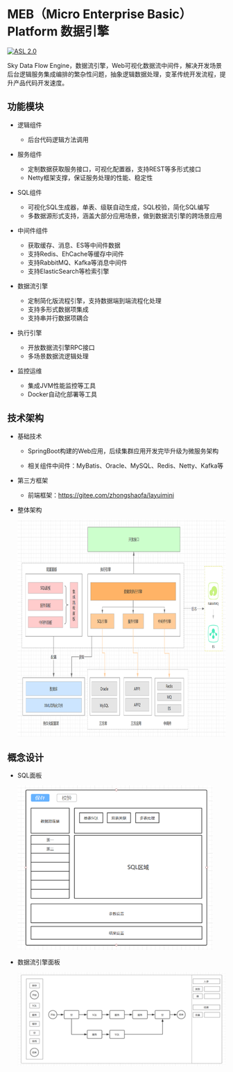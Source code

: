 MEB（Micro Enterprise Basic）Platform 数据引擎
========

[![ASL 2.0](https://img.shields.io/hexpm/l/plug.svg)](https://github.com/Activiti/Activiti/blob/master/LICENSE.txt)

Sky Data Flow Engine，数据流引擎，Web可视化数据流中间件，解决开发场景后台逻辑服务集成编排的繁杂性问题，抽象逻辑数据处理，变革传统开发流程，提升产品代码开发速度。

功能模块
--------------------
    
* 逻辑组件

    * 后台代码逻辑方法调用
    
* 服务组件

    * 定制数据获取服务接口，可视化配置器，支持REST等多形式接口
    * Netty框架支撑，保证服务处理的性能、稳定性
    
* SQL组件

    * 可视化SQL生成器，单表、级联自动生成，SQL校验，简化SQL编写
    * 多数据源形式支持，涵盖大部分应用场景，做到数据流引擎的跨场景应用

* 中间件组件

    * 获取缓存、消息、ES等中间件数据
    * 支持Redis、EhCache等缓存中间件
    * 支持RabbitMQ、Kafka等消息中间件
    * 支持ElasticSearch等检索引擎
  
* 数据流引擎

    * 定制简化版流程引擎，支持数据端到端流程化处理
    * 支持多形式数据项集成
    * 支持串并行数据项耦合

* 执行引擎

    * 开放数据流引擎RPC接口
    * 多场景数据流逻辑处理
    
* 监控运维

    * 集成JVM性能监控等工具
    * Docker自动化部署等工具

技术架构
--------------------
* 基础技术

   * SpringBoot构建的Web应用，后续集群应用开发完毕升级为微服务架构
   
   * 相关组件中间件：MyBatis、Oracle、MySQL、Redis、Netty、Kafka等
 
* 第三方框架

   * 前端框架：https://gitee.com/zhongshaofa/layuimini

* 整体架构

	<img src="README.assets/1578322653163.png" alt="1578318453219" height="500" width="800" />

概念设计
--------------------

* SQL面板

  <img src="README.assets/1578318453219.png" alt="1578318453219" height="380" width="450" />

* 数据流引擎面板

  <img src="README.assets/1578318603386.png" alt="1578318603386" style="zoom: 50%;" />